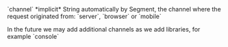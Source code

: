 <tr>
  <td markdown="span">`channel`</td>
  <td markdown="span">*implicit*</td>
  <td markdown="span">String</td>
  <td markdown="span">automatically by Segment, the channel where the request originated from: `server`, `browser` or `mobile`
    <p>In the future we may add additional channels as we add libraries, for example `console`</p>
  </td>
</tr>
